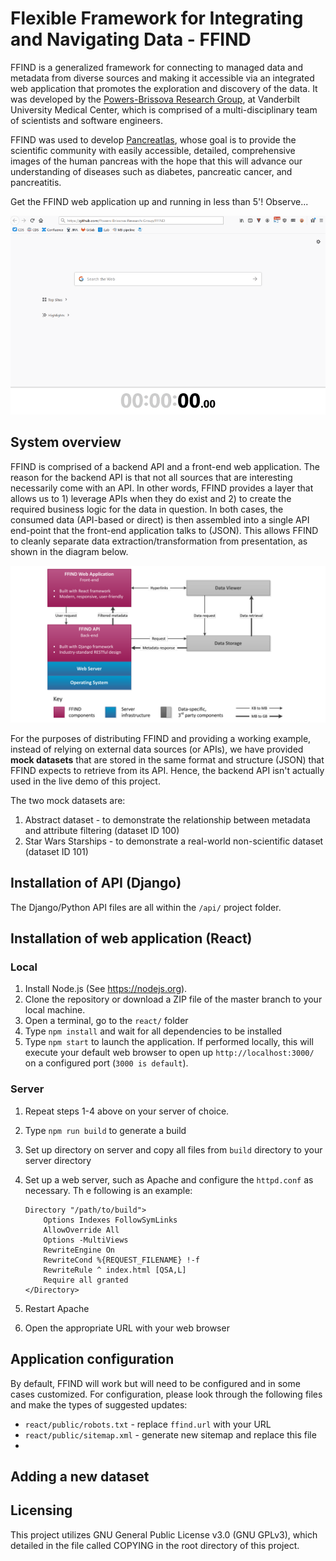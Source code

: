 # Flexible Framework for Integrating and Navigating Data - FFIND

FFIND is a generalized framework for connecting to managed data and metadata from diverse sources and making it accessible via an integrated web application that promotes the exploration and discovery of the data. It was developed by the [Powers-Brissova Research Group](https://www.powersbrissovaresearch.org), at Vanderbilt University Medical Center, which is comprised of a multi-disciplinary team of scientists and software engineers.

FFIND was used to develop [Pancreatlas](https://www.pancreatlas.org), whose goal is to provide the scientific community with easily accessible,  detailed, comprehensive images of the human pancreas with the hope that  this will advance our understanding of diseases such as diabetes,  pancreatic cancer, and pancreatitis.  

Get the FFIND web application up and running in less than 5'! Observe...

![](documentation/ffind_resized_800w_256c.gif)

## System overview

FFIND is comprised of a backend API and a front-end web application. The reason for the backend API is that not all sources that are interesting necessarily come with an API. In other words, FFIND provides a layer that allows us to 1) leverage APIs when they do exist and 2) to create the required business logic for the data in question. In both cases, the consumed data (API-based or direct) is then assembled into a single API end-point that the front-end application talks to (JSON). This allows FFIND to cleanly separate data extraction/transformation from presentation, as shown in the diagram below.

![](documentation/figure1_r11_cropped.png)

For the purposes of distributing FFIND and providing a working example, instead of relying on external data sources (or APIs), we have provided **mock datasets** that are stored in the same format and structure (JSON) that FFIND expects to retrieve from its API. Hence, the backend API isn't actually used in the live demo of this project.

The two mock datasets are:

1. Abstract dataset - to demonstrate the relationship between metadata and attribute filtering (dataset ID 100)
2. Star Wars Starships - to demonstrate a real-world non-scientific dataset (dataset ID 101)

## Installation of API (Django)

The Django/Python API files are all within the `/api/` project folder. 

## Installation of web application (React)

### Local

1. Install Node.js (See https://nodejs.org).
2. Clone the repository or download a ZIP file of the master branch to your local machine.
3. Open a terminal, go to the `react/` folder
4. Type `npm install` and wait for all dependencies to be installed
5. Type `npm start` to launch the application. If performed locally, this will execute your default web browser to open up `http://localhost:3000/` on a configured port (`3000 is default`).

### Server

1. Repeat steps 1-4 above on your server of choice.

2. Type `npm run build` to generate a build

3. Set up directory on server and copy all files from `build` directory to your server directory

4. Set up a web server, such as Apache and configure the `httpd.conf` as necessary. Th e following is an example:

   ```
   Directory "/path/to/build">
       Options Indexes FollowSymLinks
       AllowOverride All
       Options -MultiViews
       RewriteEngine On
       RewriteCond %{REQUEST_FILENAME} !-f
       RewriteRule ^ index.html [QSA,L]
       Require all granted
   </Directory>
   ```

5. Restart Apache

6. Open the appropriate URL with your web browser

## Application configuration

By default, FFIND will work but will need to be configured and in some cases customized. For configuration, please look through the following files and make the types of suggested updates:

* `react/public/robots.txt` - replace `ffind.url` with your URL
* `react/public/sitemap.xml` - generate new sitemap and replace this file
* 

## Adding a new dataset



## Licensing

This project utilizes GNU General Public License v3.0 (GNU GPLv3), which detailed in the file called COPYING in the root directory of this project.

